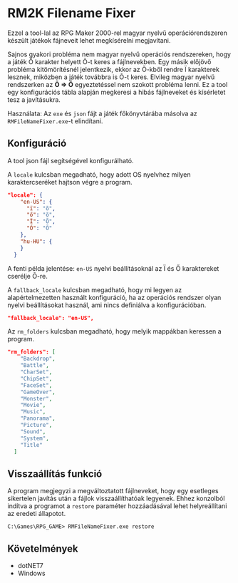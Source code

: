 # RM2K Filename Fixer

Ezzel a tool-lal az RPG Maker 2000-rel magyar nyelvű operációrendszeren készült játékok fájneveit lehet megkísérelni megjavítani.

Sajnos gyakori probléma nem magyar nyelvű operációs rendszereken, hogy a játék Ő karakter helyett Õ-t keres a fájlnevekben. Egy másik előjövő probléma kitömörítésnél jelentkezik, ekkor az Ő-kből rendre Ï karakterek lesznek, miközben a játék továbbra is Õ-t keres. Elvileg magyar nyelvű rendszerken az **Õ => Ő**  egyeztetéssel nem szokott probléma lenni. Ez a tool egy konfigurációs tábla alapján megkeresi a hibás fájlneveket és kísérletet tesz a javításukra.

Használata: Az `exe` és `json` fájt a játék főkönyvtárába másolva az `RMFileNameFixer.exe`-t elindítani.

## Konfiguráció

A tool json fájl segítségével konfigurálható.

A `locale` kulcsban megadható, hogy adott OS nyelvhez milyen karaktercseréket hajtson végre a program.

```json
"locale": {
    "en-US": {
      "ï": "õ",
      "ő": "õ",
      "Ï": "Õ",
      "Ő": "Õ"
    },
    "hu-HU": {
    }
  }
```

A fenti példa jelentése: `en-US` nyelvi beállításoknál az Ï és Ő karaktereket cserélje Õ-re.

A `fallback_locale` kulcsban megadható, hogy mi legyen az alapértelmezetten használt konfiguráció, ha az operációs rendszer olyan nyelvi beállításokat használ, ami nincs definiálva a konfigurációban.

```json
"fallback_locale": "en-US",
```

Az `rm_folders` kulcsban megadható, hogy melyik mappákban keressen a program.

```json
"rm_folders": [
    "Backdrop",
    "Battle",
    "CharSet",
    "ChipSet",
    "FaceSet",
    "GameOver",
    "Monster",
    "Movie",
    "Music",
    "Panorama",
    "Picture",
    "Sound",
    "System",
    "Title"
  ]
```

## Visszaállítás funkció

A program megjegyzi a megváltoztatott fájlneveket, hogy egy esetleges sikertelen javítás után a fájlok visszaállíthatóak legyenek. Ehhez konzolból indítva a programot a `restore` paraméter hozzáadásával lehet helyreállítani az eredeti állapotot.

```
C:\Games\RPG_GAME> RMFileNameFixer.exe restore
```

## Követelmények

- dotNET7
- Windows